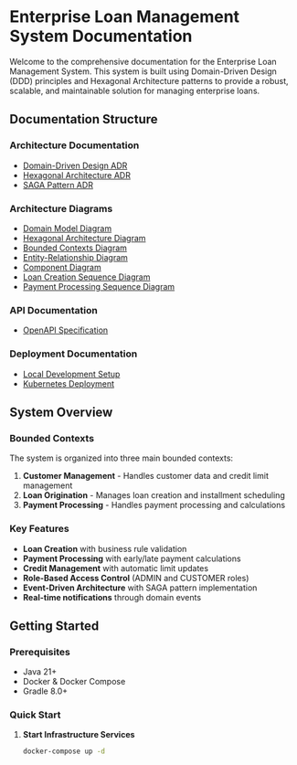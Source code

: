 # Enterprise Loan Management System Documentation

Welcome to the comprehensive documentation for the Enterprise Loan Management System. This system is built using Domain-Driven Design (DDD) principles and Hexagonal Architecture patterns to provide a robust, scalable, and maintainable solution for managing enterprise loans.

## Documentation Structure

### Architecture Documentation
- [Domain-Driven Design ADR](architecture/adr/ADR-001-domain-driven-design.md)
- [Hexagonal Architecture ADR](architecture/adr/ADR-002-hexagonal-architecture.md)
- [SAGA Pattern ADR](architecture/adr/ADR-003-saga-pattern.md)

### Architecture Diagrams
- [Domain Model Diagram](architecture/diagrams/domain-model.puml)
- [Hexagonal Architecture Diagram](architecture/diagrams/hexagonal-architecture.puml)
- [Bounded Contexts Diagram](architecture/diagrams/bounded-contexts.puml)
- [Entity-Relationship Diagram](architecture/diagrams/er-diagram.puml)
- [Component Diagram](architecture/diagrams/component-diagram.puml)
- [Loan Creation Sequence Diagram](architecture/diagrams/loan-creation-sequence.puml)
- [Payment Processing Sequence Diagram](architecture/diagrams/payment-processing-sequence.puml)

### API Documentation
- [OpenAPI Specification](api/openapi.yml)

### Deployment Documentation
- [Local Development Setup](deployment/local-development.md)
- [Kubernetes Deployment](deployment/kubernetes/)

## System Overview

### Bounded Contexts

The system is organized into three main bounded contexts:

1. **Customer Management** - Handles customer data and credit limit management
2. **Loan Origination** - Manages loan creation and installment scheduling
3. **Payment Processing** - Handles payment processing and calculations

### Key Features

- **Loan Creation** with business rule validation
- **Payment Processing** with early/late payment calculations
- **Credit Management** with automatic limit updates
- **Role-Based Access Control** (ADMIN and CUSTOMER roles)
- **Event-Driven Architecture** with SAGA pattern implementation
- **Real-time notifications** through domain events

## Getting Started

### Prerequisites

- Java 21+
- Docker & Docker Compose
- Gradle 8.0+

### Quick Start

1. **Start Infrastructure Services**
   ```bash
   docker-compose up -d
   